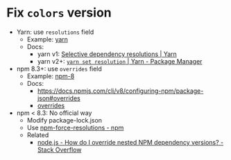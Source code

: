 # Fix `colors` version

- Yarn: use `resolutions` field
  - Example: [yarn](./yarn)
  - Docs:
    - yarn v1: [Selective dependency resolutions | Yarn](https://classic.yarnpkg.com/lang/en/docs/selective-version-resolutions/)
    - yarn v2+: [`yarn set resolution` | Yarn - Package Manager](https://yarnpkg.com/cli/set/resolution)
- npm 8.3+: use `overrides` field
  - Example: [npm-8](./npm-8)
  - Docs:
    - https://docs.npmjs.com/cli/v8/configuring-npm/package-json#overrides
    - [overrides](https://github.com/npm/rfcs/blob/main/accepted/0036-overrides.md)
- npm < 8.3: No official way
  - Modify package-lock.json
  - Use [npm-force-resolutions - npm](https://www.npmjs.com/package/npm-force-resolutions)
  - Related
    - [node.js - How do I override nested NPM dependency versions? - Stack Overflow](https://stackoverflow.com/questions/15806152/how-do-i-override-nested-npm-dependency-versions)